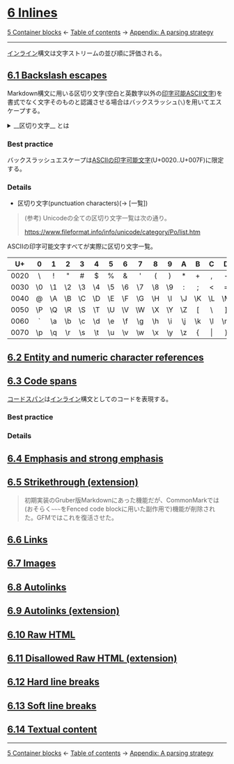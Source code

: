 # [6 Inlines](https://higuma.github.io/github-flabored-markdown/#inlines)

[5 Container blocks](container-blocks.md)
← [Table of contents](index.md) →
[Appendix: A parsing strategy](appendix-a-parsing-strategy.md)

------------------------------------------------------------------------

[インライン]構文は文字ストリームの並び順に評価される。

## [6.1 Backslash escapes](https://higuma.github.io/github-flabored-markdown/#backslash-escapes)

Markdown構文に用いる区切り文字(空白と英数字以外の[印字可能ASCII文字](https://ja.wikipedia.org/wiki/ASCII印字可能文字))を書式でなく文字そのものと認識させる場合はバックスラッシュ(`\`)を用いてエスケープする。

<details>
<summary>__区切り文字__ とは</summary>
「区切り文字」(punctuation characters)を次のように定義する。

* [ASCIIの印字可能文字](https://ja.wikipedia.org/wiki/ASCII印字可能文字)(U+0020..U+007F)
* そこから空白(U+0020)、英数字(U+0030..0039, U+0041..005A, U+0061..006A)を除いた残り
</details>




### Best practice

バックスラッシュエスケープは[ASCIIの印字可能文字](https://ja.wikipedia.org/wiki/ASCII印字可能文字)(U+0020..U+007F)に限定する。



### Details

* 区切り文字(punctuation characters)(→ [一覧])

> (参考) Unicodeの全ての区切り文字一覧は次の通り。
> 
> https://www.fileformat.info/info/unicode/category/Po/list.htm

ASCIIの印字可能文字すべてが実際に区切り文字一覧。

| U+ | 0 | 1 | 2 | 3 | 4 | 5 | 6 | 7 | 8 | 9 | A | B | C | D | E | F |
| :-: | :-: | :-: | :-: | :-: | :-: | :-: | :-: | :-: | :-: | :-: | :-: | :-: | :-: | :-: | :-: | :-: |
| 0020 | \  | \! | \" | \# | \$ | \% | \& | \' | \( | \) | \* | \+ | \, | \- | \. | \/ |
| 0030 | \0 | \1 | \2 | \3 | \4 | \5 | \6 | \7 | \8 | \9 | \: | \; | \< | \= | \> | \? |
| 0040 | \@ | \A | \B | \C | \D | \E | \F | \G | \H | \I | \J | \K | \L | \M | \N | \O |
| 0050 | \P | \Q | \R | \S | \T | \U | \V | \W | \X | \Y | \Z | \[ | \\ | \] | \^ | \_ |
| 0060 | \` | \a | \b | \c | \d | \e | \f | \g | \h | \i | \j | \k | \l | \m | \n | \o |
| 0070 | \p | \q | \r | \s | \t | \u | \v | \w | \x | \y | \z | \{ | \| | \} | \~ |



## [6.2 Entity and numeric character references](https://higuma.github.io/github-flabored-markdown/#entity-and-numeric-character-references)

## [6.3 Code spans](https://higuma.github.io/github-flabored-markdown/#code-spans)

[コードスパン]は[インライン]構文としてのコードを表現する。

### Best practice





### Details



## [6.4 Emphasis and strong emphasis](https://higuma.github.io/github-flabored-markdown/#emphasis-and-strong-emphasis)

## [6.5 Strikethrough (extension)](https://higuma.github.io/github-flabored-markdown/#strikethrough-extension-)

> 初期実装のGruber版Markdownにあった機能だが、CommonMarkでは(おそらく`~~~`をFenced code blockに用いた副作用で)機能が削除された。GFMではこれを復活させた。

## [6.6 Links](https://higuma.github.io/github-flabored-markdown/#links)

## [6.7 Images](https://higuma.github.io/github-flabored-markdown/#images)

## [6.8 Autolinks](https://higuma.github.io/github-flabored-markdown/#autolinks)

## [6.9 Autolinks (extension)](https://higuma.github.io/github-flabored-markdown/#autolinks-extension-)

## [6.10 Raw HTML](https://higuma.github.io/github-flabored-markdown/#raw-html)

## [6.11 Disallowed Raw HTML (extension)](https://higuma.github.io/github-flabored-markdown/#disallowed-raw-html-extension-)

## [6.12 Hard line breaks](https://higuma.github.io/github-flabored-markdown/#hard-line-breaks)

## [6.13 Soft line breaks](https://higuma.github.io/github-flabored-markdown/#soft-line-breaks)

## [6.14 Textual content](https://higuma.github.io/github-flabored-markdown/#textual-content)

------------------------------------------------------------------------

[5 Container blocks](container-blocks.md)
← [Table of contents](index.md) →
[Appendix: A parsing strategy](appendix-a-parsing-strategy.md)

[インライン]: #
[コードスパン]: #63-code-spans




